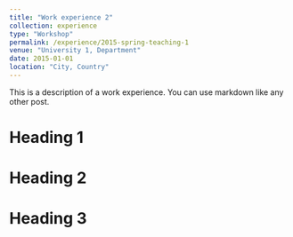 ```yaml
---
title: "Work experience 2"
collection: experience
type: "Workshop"
permalink: /experience/2015-spring-teaching-1
venue: "University 1, Department"
date: 2015-01-01
location: "City, Country"
---
```


This is a description of a work experience. You can use markdown like any other post.

Heading 1
======

Heading 2
======

Heading 3
======
